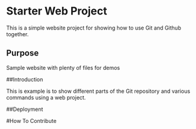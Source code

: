 # Starter Web Project

This is a simple website project for showing how to use Git and Github together.

## Purpose

Sample website with plenty of files for demos

##Introduction

This is example is to show different parts of the Git repository and various commands using a web project.

##Deployment

#How To Contribute 